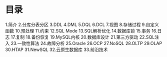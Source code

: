 # 目录
1.简介
2.分库分表分区
3.DDL
4.DML
5.DQL
6.DCL
7.视图
8.存储过程
9.自定义函数
10.预处理
11.约束
12.SQL Mode
13.SQL解析优化
14.数据库锁
15.事务
16.日志
17.复制
18.备份恢复
19.MySQL内核
20.数据库设计
21.第三方驱动
22.SQL注入
23.一致性算法
24.故障分析
25.Oracle
26.OCP
27.NoSQL
28.OLTP
29.OLAP
30.HTAP
31.NewSQL
32.云原生数据库
33.前沿技术
